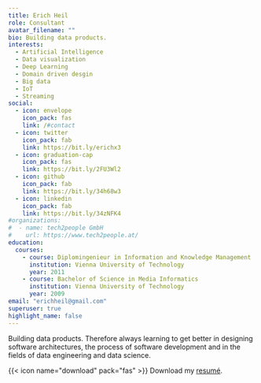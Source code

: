 ```yaml
---
title: Erich Heil
role: Consultant
avatar_filename: ""
bio: Building data products.
interests:
  - Artificial Intelligence
  - Data visualization
  - Deep Learning
  - Domain driven desgin
  - Big data
  - IoT
  - Streaming
social:
  - icon: envelope
    icon_pack: fas
    link: /#contact
  - icon: twitter
    icon_pack: fab
    link: https://bit.ly/erichx3
  - icon: graduation-cap
    icon_pack: fas
    link: https://bit.ly/2FU3Wl2
  - icon: github
    icon_pack: fab
    link: https://bit.ly/34h68w3
  - icon: linkedin
    icon_pack: fab
    link: https://bit.ly/34zNFK4
#organizations:
#  - name: tech2people GmbH
#    url: https://www.tech2people.at/
education:
  courses:
    - course: Diplomingenieur in Information and Knowledge Management
      institution: Vienna University of Technology
      year: 2011
    - course: Bachelor of Science in Media Informatics
      institution: Vienna University of Technology
      year: 2009
email: "erichheil@gmail.com"
superuser: true
highlight_name: false
---
```


Building data products.
Therefore always learning to get better in designing software architectures, the process of software development and in the fields of data engineering and data science.

{{< icon name="download" pack="fas" >}} Download my [resumé](https://bit.ly/3hPXpIf).
